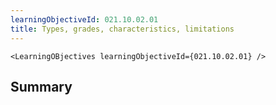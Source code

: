 ```yaml
---
learningObjectiveId: 021.10.02.01
title: Types, grades, characteristics, limitations
---
```


```tsx eval
<LearningOBjectives learningObjectiveId={021.10.02.01} />
```

## Summary
